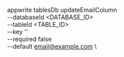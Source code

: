 appwrite tablesDb updateEmailColumn \
        --databaseId <DATABASE_ID> \
        --tableId <TABLE_ID> \
        --key '' \
        --required false \
        --default email@example.com \

